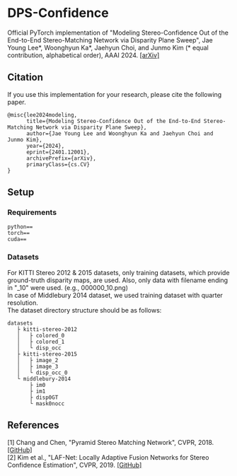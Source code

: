 # DPS-Confidence

Official PyTorch implementation of "Modeling Stereo-Confidence Out of the End-to-End Stereo-Matching Network via Disparity Plane Sweep", Jae Young Lee*, Woonghyun Ka*, Jaehyun Choi, and Junmo Kim (* equal contribution, alphabetical order), AAAI 2024. [[arXiv]](https://arxiv.org/abs/2401.12001)

## Citation
If you use this implementation for your research, please cite the following paper. 
```shell
@misc{lee2024modeling,
      title={Modeling Stereo-Confidence Out of the End-to-End Stereo-Matching Network via Disparity Plane Sweep}, 
      author={Jae Young Lee and Woonghyun Ka and Jaehyun Choi and Junmo Kim},
      year={2024},
      eprint={2401.12001},
      archivePrefix={arXiv},
      primaryClass={cs.CV}
}
```

## Setup
### Requirements
```shell
python==
torch==
cuda==

```
### Datasets
For KITTI Stereo 2012 & 2015 datasets, only training datasets, which provide ground-truth disparity maps, are used.
Also, only data with filename ending in "_10" were used. (e.g., 000000_10.png)<br/>
In case of Middlebury 2014 dataset, we used training dataset with quarter resolution.<br/>
The dataset directory structure should be as follows:
```shell
datasets
   ├ kitti-stereo-2012
   │   ├ colored_0
   │   ├ colored_1
   │   └ disp_occ
   ├ kitti-stereo-2015
   │   ├ image_2
   │   ├ image_3
   │   └ disp_occ_0
   └ middlebury-2014
       ├ im0
       ├ im1
       ├ disp0GT
       └ mask0nocc
```

## References
[1] Chang and Chen, "Pyramid Stereo Matching Network", CVPR, 2018. [[GitHub]](https://github.com/JiaRenChang/PSMNet?tab=readme-ov-file)<br/>
[2] Kim et al., "LAF-Net: Locally Adaptive Fusion Networks for Stereo Confidence Estimation", CVPR, 2019. [[GitHub]](https://github.com/seungryong/LAF)
